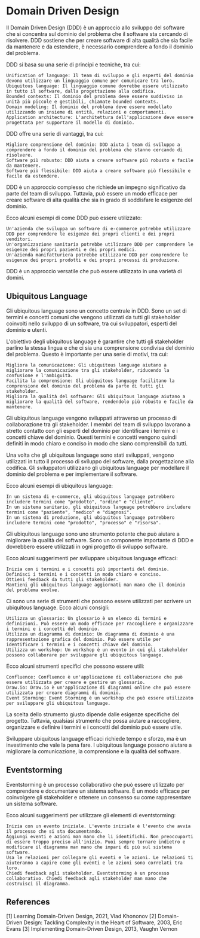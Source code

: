 # Domain Driven Design

Il Domain Driven Design (DDD) è un approccio allo sviluppo del software che si concentra sul dominio del problema che il software sta cercando di risolvere. DDD sostiene che per creare software di alta qualità che sia facile da mantenere e da estendere, è necessario comprendere a fondo il dominio del problema.

DDD si basa su una serie di principi e tecniche, tra cui:

    Unification of language: Il team di sviluppo e gli esperti del dominio devono utilizzare un linguaggio comune per comunicare tra loro.
    Ubiquitous language: Il linguaggio comune dovrebbe essere utilizzato in tutto il software, dalla progettazione alla codifica.
    Bounded contexts: Il dominio del problema deve essere suddiviso in unità più piccole e gestibili, chiamate bounded contexts.
    Domain modeling: Il dominio del problema deve essere modellato utilizzando un insieme di entità, relazioni e comportamenti.
    Application architecture: L'architettura dell'applicazione deve essere progettata per supportare il modello di dominio.

DDD offre una serie di vantaggi, tra cui:

    Migliore comprensione del dominio: DDD aiuta i team di sviluppo a comprendere a fondo il dominio del problema che stanno cercando di risolvere.
    Software più robusto: DDD aiuta a creare software più robusto e facile da mantenere.
    Software più flessibile: DDD aiuta a creare software più flessibile e facile da estendere.

DDD è un approccio complesso che richiede un impegno significativo da parte del team di sviluppo. Tuttavia, può essere un modo efficace per creare software di alta qualità che sia in grado di soddisfare le esigenze del dominio.

Ecco alcuni esempi di come DDD può essere utilizzato:

    Un'azienda che sviluppa un software di e-commerce potrebbe utilizzare DDD per comprendere le esigenze dei propri clienti e dei propri venditori.
    Un'organizzazione sanitaria potrebbe utilizzare DDD per comprendere le esigenze dei propri pazienti e dei propri medici.
    Un'azienda manifatturiera potrebbe utilizzare DDD per comprendere le esigenze dei propri prodotti e dei propri processi di produzione.

DDD è un approccio versatile che può essere utilizzato in una varietà di domini.

## Ubiquitous Language

Gli ubiquitous language sono un concetto centrale in DDD. Sono un set di termini e concetti comuni che vengono utilizzati da tutti gli stakeholder coinvolti nello sviluppo di un software, tra cui sviluppatori, esperti del dominio e utenti.

L'obiettivo degli ubiquitous language è garantire che tutti gli stakeholder parlino la stessa lingua e che ci sia una comprensione condivisa del dominio del problema. Questo è importante per una serie di motivi, tra cui:

    Migliora la comunicazione: Gli ubiquitous language aiutano a migliorare la comunicazione tra gli stakeholder, riducendo la confusione e l'ambiguità.
    Facilita la comprensione: Gli ubiquitous language facilitano la comprensione del dominio del problema da parte di tutti gli stakeholder.
    Migliora la qualità del software: Gli ubiquitous language aiutano a migliorare la qualità del software, rendendolo più robusto e facile da mantenere.

Gli ubiquitous language vengono sviluppati attraverso un processo di collaborazione tra gli stakeholder. I membri del team di sviluppo lavorano a stretto contatto con gli esperti del dominio per identificare i termini e i concetti chiave del dominio. Questi termini e concetti vengono quindi definiti in modo chiaro e conciso in modo che siano comprensibili da tutti.

Una volta che gli ubiquitous language sono stati sviluppati, vengono utilizzati in tutto il processo di sviluppo del software, dalla progettazione alla codifica. Gli sviluppatori utilizzano gli ubiquitous language per modellare il dominio del problema e per implementare il software.

Ecco alcuni esempi di ubiquitous language:

    In un sistema di e-commerce, gli ubiquitous language potrebbero includere termini come "prodotto", "ordine" e "cliente".
    In un sistema sanitario, gli ubiquitous language potrebbero includere termini come "paziente", "medico" e "diagnosi".
    In un sistema di produzione, gli ubiquitous language potrebbero includere termini come "prodotto", "processo" e "risorsa".

Gli ubiquitous language sono uno strumento potente che può aiutare a migliorare la qualità del software. Sono un componente importante di DDD e dovrebbero essere utilizzati in ogni progetto di sviluppo software.

Ecco alcuni suggerimenti per sviluppare ubiquitous language efficaci:

    Inizia con i termini e i concetti più importanti del dominio.
    Definisci i termini e i concetti in modo chiaro e conciso.
    Ottieni feedback da tutti gli stakeholder.
    Mantieni gli ubiquitous language aggiornati man mano che il dominio del problema evolve.

Ci sono una serie di strumenti che possono essere utilizzati per scrivere un ubiquitous language. Ecco alcuni consigli:

    Utilizza un glossario: Un glossario è un elenco di termini e definizioni. Può essere un modo efficace per raccogliere e organizzare i termini e i concetti del dominio.
    Utilizza un diagramma di dominio: Un diagramma di dominio è una rappresentazione grafica del dominio. Può essere utile per identificare i termini e i concetti chiave del dominio.
    Utilizza un workshop: Un workshop è un evento in cui gli stakeholder possono collaborare per sviluppare gli ubiquitous language.

Ecco alcuni strumenti specifici che possono essere utili:

    Confluence: Confluence è un'applicazione di collaborazione che può essere utilizzata per creare e gestire un glossario.
    Draw.io: Draw.io è un'applicazione di diagrammi online che può essere utilizzata per creare diagrammi di dominio.
    Event Storming: Event Storming è un workshop che può essere utilizzato per sviluppare gli ubiquitous language.

La scelta dello strumento giusto dipende dalle esigenze specifiche del progetto. Tuttavia, qualsiasi strumento che possa aiutare a raccogliere, organizzare e definire i termini e i concetti del dominio può essere utile.

Sviluppare ubiquitous language efficaci richiede tempo e sforzo, ma è un investimento che vale la pena fare. 
I ubiquitous language possono aiutare a migliorare la comunicazione, la comprensione e la qualità del software.


## Eventstorming

Eventstorming è un processo collaborativo che può essere utilizzato per comprendere e documentare un sistema software. È un modo efficace per coinvolgere gli stakeholder e ottenere un consenso su come rappresentare un sistema software.

Ecco alcuni suggerimenti per utilizzare gli elementi di eventstorming:

    Inizia con un evento iniziale. L'evento iniziale è l'evento che avvia il processo che si sta documentando.
    Aggiungi eventi e azioni man mano che li identifichi. Non preoccuparti di essere troppo preciso all'inizio. Puoi sempre tornare indietro e modificare il diagramma man mano che impari di più sul sistema software.
    Usa le relazioni per collegare gli eventi e le azioni. Le relazioni ti aiuteranno a capire come gli eventi e le azioni sono correlati tra loro.
    Chiedi feedback agli stakeholder. Eventstorming è un processo collaborativo. Chiedi feedback agli stakeholder man mano che costruisci il diagramma.



## References

[1] Learning Domain-Driven Design, 2021,  Vlad Khononov
[2] Domain-Driven Design: Tackling Complexity in the Heart of Software, 2003, Eric Evans
[3] Implementing Domain-Driven Design, 2013, Vaughn Vernon